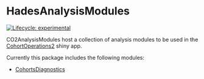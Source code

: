 
# HadesAnalysisModules

<!-- badges: start -->
[![Lifecycle: experimental](https://img.shields.io/badge/lifecycle-experimental-orange.svg)](https://lifecycle.r-lib.org/articles/stages.html#experimental)
<!-- badges: end -->

CO2AnalysisModules host a collection of analysis modules to be used in the [CohortOperations2](https://github.com/FINNGEN/CohortOperations2) shiny app.

Currently this package includes the following modules:

- [CohortsDiagnostics](https://github.com/OHDSI/CohortDiagnostics) 




